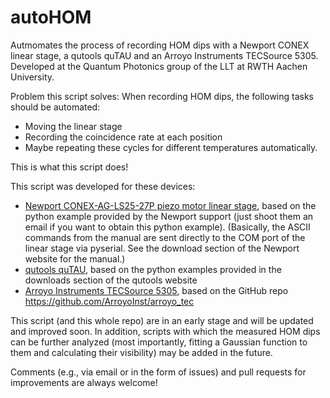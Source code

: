 # autoHOM
Autmomates the process of recording HOM dips with a Newport CONEX linear stage, a qutools quTAU and an Arroyo Instruments TECSource 5305. Developed at the Quantum Photonics group of the LLT at RWTH Aachen University.


Problem this script solves: When recording HOM dips, the following tasks should be automated:
- Moving the linear stage
- Recording the coincidence rate at each position
- Maybe repeating these cycles for different temperatures automatically.

This is what this script does!

This script was developed for these devices:
- [Newport CONEX-AG-LS25-27P piezo motor linear stage](https://www.newport.com/p/CONEX-AG-LS25-27P), based on the python example provided by the Newport support (just shoot them an email if you want to obtain this python example). (Basically, the ASCII commands from the manual are sent directly to the COM port of the linear stage via pyserial. See the download section of the Newport website for the manual.)
- [qutools quTAU](https://qutools.com/qutau/), based on the python examples provided in the downloads section of the qutools website
- [Arroyo Instruments TECSource 5305](https://www.arroyoinstruments.com/product/5305-tecsource-5a-12v/), based on the GitHub repo https://github.com/ArroyoInst/arroyo_tec

This script (and this whole repo) are in an early stage and will be updated and improved soon.
In addition, scripts with which the measured HOM dips can be further analyzed (most importantly, fitting a Gaussian function to them and calculating their visibility) may be added in the future.

Comments (e.g., via email or in the form of issues) and pull requests for improvements are always welcome!
